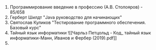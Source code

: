 1. Программирование введение в профессию (А.В. Столояров) - 85/658
2. Герберт Шилдт "Java руководство для начинающих"
3. Святослав Куликов "Тестирование программного обеспечения. Базовый курс"
4. Тайный язык информатики
	![[Чарльз Петцольд - Код_ тайный язык информатики-Манн, Иванов и Фербер (2019).pdf]]
5. 